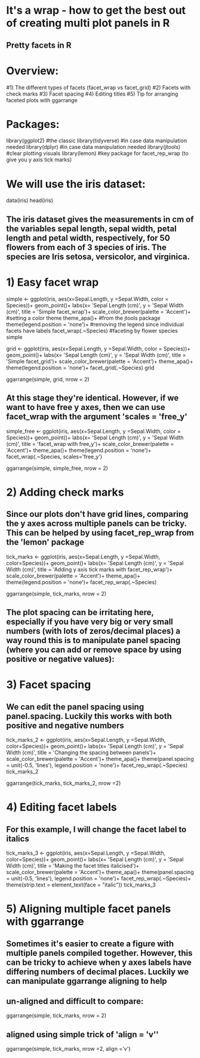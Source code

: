 # It's a wrap - how to get the best out of creating multi plot panels in R
## Pretty facets in R

# Overview:
#1) The different types of facets (facet_wrap vs facet_grid)
#2) Facets with check marks
#3) Facet spacing
#4) Editing titles
#5) Tip for arranging faceted plots with ggarrange


# Packages:
library(ggplot2) #the classic
library(tidyverse) #in case data manipulation needed
library(dplyr) #in case data manipulation needed
library(jtools) #clear plotting visuals
library(lemon) #key package for facet_rep_wrap (to give you y axis tick marks)

# We will use the iris dataset:
data(iris)
head(iris)
## The iris dataset gives the measurements in cm of the variables sepal length, sepal width, petal length and petal width, respectively, for 50 flowers from each of 3 species of iris. The species are Iris setosa, versicolor, and virginica.

# 1) Easy facet wrap
simple <- ggplot(iris, aes(x=Sepal.Length, y =Sepal.Width, color = Species))+
  geom_point()+
  labs(x= 'Sepal Length (cm)', y = 'Sepal Width (cm)', title = 'Simple facet_wrap')+
  scale_color_brewer(palette = 'Accent')+ #setting a color theme
  theme_apa()+ #from the jtools package
  theme(legend.position = 'none')+ #removing the legend since individual facets have labels
  facet_wrap(.~Species) #faceting by flower species
simple


grid <- ggplot(iris, aes(x=Sepal.Length, y =Sepal.Width, color = Species))+
  geom_point()+
  labs(x= 'Sepal Length (cm)', y = 'Sepal Width (cm)', title = 'Simple facet_grid')+
  scale_color_brewer(palette = 'Accent')+
  theme_apa()+
  theme(legend.position = 'none')+
  facet_grid(.~Species)
grid

ggarrange(simple, grid, nrow = 2)

## At this stage they're identical. However, if we want to have free y axes, then we can use facet_wrap with the argument 'scales = 'free_y'

simple_free <- ggplot(iris, aes(x=Sepal.Length, y =Sepal.Width, color = Species))+
  geom_point()+
  labs(x= 'Sepal Length (cm)', y = 'Sepal Width (cm)', title = 'facet_wrap with free_y')+
  scale_color_brewer(palette = 'Accent')+
  theme_apa()+
  theme(legend.position = 'none')+
  facet_wrap(.~Species, scales='free_y')

ggarrange(simple, simple_free, nrow = 2)

# 2) Adding check marks
## Since our plots don't have grid lines, comparing the y axes across multiple panels can be tricky. This can be helped by using facet_rep_wrap from the 'lemon' package

tick_marks <- ggplot(iris, aes(x=Sepal.Length, y =Sepal.Width, color=Species))+
  geom_point()+
  labs(x= 'Sepal Length (cm)', y = 'Sepal Width (cm)', title = 'Adding y axis tick marks with facet_rep_wrap')+
  scale_color_brewer(palette = 'Accent')+
  theme_apa()+
  theme(legend.position = 'none')+
  facet_rep_wrap(.~Species)

ggarrange(simple, tick_marks, nrow = 2)

## The plot spacing can be irritating here, especially if you have very big or very small numbers (with lots of zeros/decimal places) a way round this is to manipulate panel spacing (where you can add or remove space by using positive or negative values):

# 3) Facet spacing
## We can edit the panel spacing using panel.spacing. Luckily this works with both positive and negative numbers

tick_marks_2 <- ggplot(iris, aes(x=Sepal.Length, y =Sepal.Width, color=Species))+
  geom_point()+
  labs(x= 'Sepal Length (cm)', y = 'Sepal Width (cm)', title = 'Changing the spacing between panels')+
  scale_color_brewer(palette = 'Accent')+
  theme_apa()+
  theme(panel.spacing = unit(-0.5, 'lines'), legend.position = 'none')+
  facet_rep_wrap(.~Species)
tick_marks_2

ggarrange(tick_marks, tick_marks_2, nrow =2)


# 4) Editing facet labels
## For this example, I will change the facet label to italics
tick_marks_3 <- ggplot(iris, aes(x=Sepal.Length, y =Sepal.Width, color=Species))+
  geom_point()+
  labs(x= 'Sepal Length (cm)', y = 'Sepal Width (cm)', title = 'Making the facet titles italicised')+
  scale_color_brewer(palette = 'Accent')+
  theme_apa()+
  theme(panel.spacing = unit(-0.5, 'lines'), legend.position = 'none')+
  facet_rep_wrap(.~Species)+
  theme(strip.text = element_text(face = "italic"))
tick_marks_3


# 5) Aligning multiple facet panels with ggarrange
## Sometimes it's easier to create a figure with multiple panels compiled together. However, this can be tricky to achieve when y axes labels have differing numbers of decimal places. Luckily we can manipulate ggarrange aligning to help

## un-aligned and difficult to compare:
ggarrange(simple, tick_marks, nrow = 2) 

## aligned using simple trick of 'align = 'v''
ggarrange(simple, tick_marks, nrow =2, align ='v')



